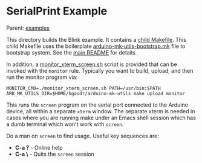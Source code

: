 SerialPrint Example
==========================

Parent: [examples](../README.md)

This directory builds the Blink example. It contains a [child
Makefile](./Makefile).  This child Makefile uses the boilerplate
[arduino-mk-utils-bootstrap.mk](./arduino-mk-utils-bootstrap.mk) file
to bootstrap system. See the [main README](../../README.md) for
details.

In addition, a [monitor_xterm_screen.sh](./monitor_xterm_screen.sh)
script is provided that can be invoked with the `monitor`
rule. Typically you want to build, upload, and then run the monitor
program via:

    MONITOR_CMD=./monitor_xterm_screen.sh PATH=/usr/bin:$PATH ARD_MK_UTILS_DIR=$HOME/bgoodr/arduino-mk-utils make upload monitor

This runs the `screen` program on the serial port connected to the
Arduino device, all within a separate `xterm` window. The separate
xterm is needed in cases where you are running make under an Emacs
shell session which has a dumb terminal which won't work with
`screen`.

Do a man on `screen` to find usage. Useful key sequences are:

* **C-a ?** - Online help
* **C-a \\** - Quits the `screen` session

